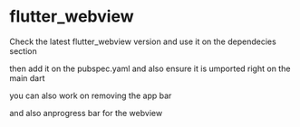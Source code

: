 # flutter_webview

Check the latest flutter_webview version and use it on the dependecies section

then add it on the pubspec.yaml and also ensure it is umported right on the main dart

you can also work on removing the app bar

and also anprogress bar for the webview
